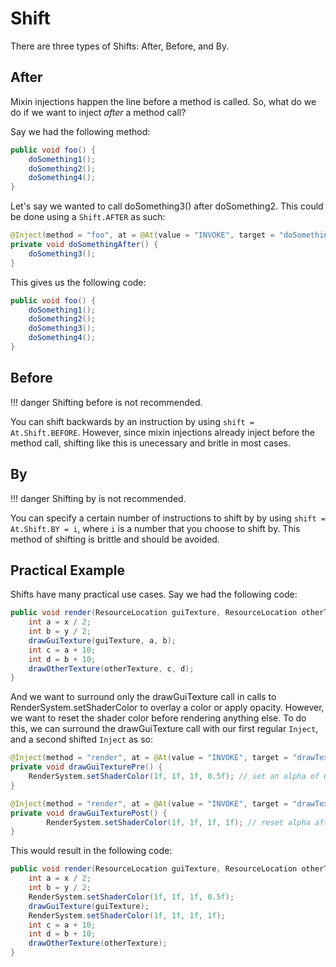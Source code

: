 # Shift

There are three types of Shifts: After, Before, and By.

## After

Mixin injections happen the line before a method is called. So, what do we do if we want to inject *after* a method call?

Say we had the following method:

```java
public void foo() {
    doSomething1();
    doSomething2();
    doSomething4();
}
```

Let's say we wanted to call doSomething3() after doSomething2. This could be done using a `Shift.AFTER` as such:

```java
@Inject(method = "foo", at = @At(value = "INVOKE", target = "doSomething2()V", at = At.Shift.AFTER))
private void doSomethingAfter() {
    doSomething3();
}
```

This gives us the following code:

```java
public void foo() {
    doSomething1();
    doSomething2();
    doSomething3();
    doSomething4();
}
```

## Before

!!! danger
    Shifting before is not recommended.

You can shift backwards by an instruction by using `shift = At.Shift.BEFORE`. However, since mixin injections already inject before the method call, shifting like this is unecessary and britle in most cases.

## By

!!! danger
    Shifting by is not recommended.

You can specify a certain number of instructions to shift by by using `shift = At.Shift.BY = i`, where `i` is a number that you choose to shift by. This method of shifting is brittle and should be avoided.

## Practical Example

Shifts have many practical use cases. Say we had the following code:

```java
public void render(ResourceLocation guiTexture, ResourceLocation otherTexture, int x, int y) {
    int a = x / 2;
    int b = y / 2;
    drawGuiTexture(guiTexture, a, b);
    int c = a + 10;
    int d = b + 10;
    drawOtherTexture(otherTexture, c, d);
}
```

And we want to surround only the drawGuiTexture call in calls to RenderSystem.setShaderColor to overlay a color or apply opacity. However, we want to reset the shader color before rendering anything else. To do this, we can surround the drawGuiTexture call with our first regular `Inject`, and a second shifted `Inject` as so:

```java
@Inject(method = "render", at = @At(value = "INVOKE", target = "drawTexture(Lnet/minecraft/resources/ResourceLocation)V"))
private void drawGuiTexturePre() {
    RenderSystem.setShaderColor(1f, 1f, 1f, 0.5f); // set an alpha of 0.5
}

@Inject(method = "render", at = @At(value = "INVOKE", target = "drawTexture(Lnet/minecraft/resources/ResourceLocation)V", at = At.Shift.AFTER))
private void drawGuiTexturePost() {
        RenderSystem.setShaderColor(1f, 1f, 1f, 1f); // reset alpha after drawing the texture
}
```

This would result in the following code:

```java
public void render(ResourceLocation guiTexture, ResourceLocation otherTexture, int x, int y) {
    int a = x / 2;
    int b = y / 2;
    RenderSystem.setShaderColor(1f, 1f, 1f, 0.5f);
    drawGuiTexture(guiTexture);
    RenderSystem.setShaderColor(1f, 1f, 1f, 1f);
    int c = a + 10;
    int d = b + 10;
    drawOtherTexture(otherTexture);
}
```
